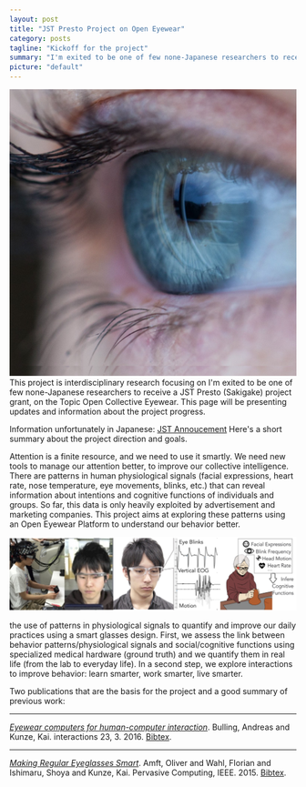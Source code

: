 ```yaml
---
layout: post
title: "JST Presto Project on Open Eyewear" 
category: posts
tagline: "Kickoff for the project" 
summary: "I'm exited to be one of few none-Japanese researchers to receive a JST Presto (Sakigake) project grant, on the Topic Open Collective Eyewear."
picture: "default"
---
```


<p><span class="image left"><img src="/images/default.jpg" alt="" /></span>This project is interdisciplinary research focusing on 
I'm exited to be one of few none-Japanese researchers to receive a JST Presto (Sakigake) project grant, on the Topic Open Collective Eyewear.
This page will be presenting updates and information about the project progress.
</p>


Information unfortunately in Japanese:
[JST Annoucement](https://www.jst.go.jp/kisoken/presto/news/2016/161118/161118presto.pdf)
Here's a short summary about the project direction and goals.

Attention is a finite resource, and we need to use it smartly.
We need new tools to manage our attention better, 
to improve our collective intelligence. 
There are patterns in human physiological signals 
(facial expressions, heart rate, nose temperature, 
eye movements, blinks, etc.) that can reveal information
about intentions and cognitive functions of individuals 
and groups. So far, this data is only heavily exploited by
advertisement and marketing companies. This project aims at
exploring these patterns using an Open Eyewear Platform to 
understand our behavior better.

![overview](/images/eyewear-overview.jpg)

the use of patterns in physiological signals to quantify 
and improve our daily practices using a smart glasses design. 
First, we assess the link between behavior 
patterns/physiological signals and social/cognitive 
functions using specialized medical hardware (ground truth) 
and we quantify them in real life (from the lab to everyday life). 
In a second step, we explore interactions to improve behavior: 
learn smarter, work smarter, live smarter.

Two publications that are the basis for the project and
a good summary of previous work:

<hr />
<p><a href="/papers/bulling2016eyewear.pdf"><em>Eyewear computers for human-computer interaction</em></a>. Bulling, Andreas and Kunze, Kai. interactions 23, 3. 2016. <a href="/papers/bib/bulling2016eyewear.bib">Bibtex</a>. </p>
<hr />
<p><a href="/papers/amft2015making.pdf"><em>Making Regular Eyeglasses Smart</em></a>. Amft, Oliver and Wahl, Florian and Ishimaru, Shoya and Kunze, Kai. Pervasive Computing, IEEE. 2015. <a href="/papers/bib/amft2015making.bib">Bibtex</a>. </p>


